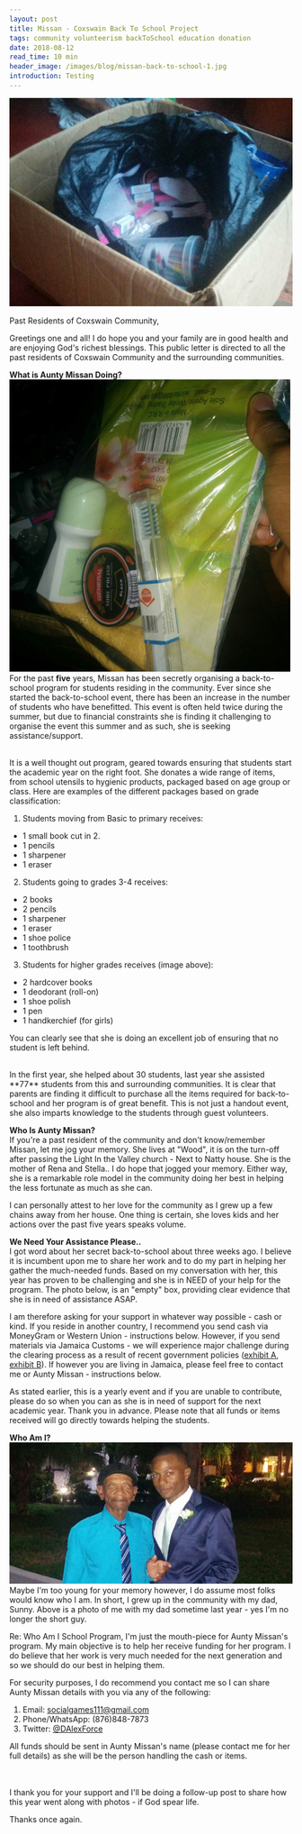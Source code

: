 ```yaml
---
layout: post
title: Missan - Coxswain Back To School Project
tags: community volunteerism backToSchool education donation
date: 2018-08-12
read_time: 10 min
header_image: /images/blog/missan-back-to-school-1.jpg
introduction: Testing
---
```



!["Missan Back To School"](/images/blog/missan-back-to-school-1.jpg "Missan Back To School Package")

Past Residents of Coxswain Community,

Greetings one and all! I do hope you and your family are in good health and are enjoying God's richest blessings. This public letter is directed to all the past residents of Coxswain Community and the surrounding communities.



**What is Aunty Missan Doing?**
!["Package"](/images/blog/missan-back-to-school-2.jpg "Package")
<br/>
For the past **five** years, Missan has been secretly organising a back-to-school program for students residing in the community. Ever since she started the back-to-school event, there has been an increase in the number of students who have benefitted. This event is often held twice during the summer, but due to financial constraints she is finding it challenging to organise the event this summer and as such, she is seeking assistance/support.  

<br/>
It is a well thought out program, geared towards ensuring that students start the academic year on the right foot. She donates a wide range of items, from school utensils to hygienic products, packaged based on age group or class. Here are examples of the different packages based on grade classification:

1. Students moving from Basic to primary receives:

- 1 small book cut in 2.
- 1 pencils
- 1 sharpener
- 1 eraser

2. Students going to grades 3-4 receives:

- 2 books
- 2 pencils
- 1 sharpener
- 1 eraser
- 1 shoe police
- 1 toothbrush

3. Students for higher grades receives (image above):

- 2 hardcover books
- 1 deodorant (roll-on)
- 1 shoe polish
- 1 pen
- 1 handkerchief (for girls)

You can clearly see that she is doing an excellent job of ensuring that no student is left behind.

<br/>
In the first year, she helped about 30 students, last year she assisted **77** students from this and surrounding communities. It is clear that parents are finding it difficult to purchase all the items required for back-to-school and her program is of great benefit. This is not just a handout event, she also imparts knowledge to the students through guest volunteers.

**Who Is Aunty Missan?**
<br/>
If you're a past resident of the community and don't know/remember Missan, let me jog your memory. She lives at "Wood", it is on the turn-off after passing the Light In the Valley church - Next to Natty house. She is the mother of Rena and Stella.. I do hope that jogged your memory. Either way, she is a remarkable role model in the community doing her best in helping the less fortunate as much as she can.

I can personally attest to her love for the community as I grew up a few chains away from her house. One thing is certain, she loves kids and her actions over the past five years speaks volume.



**We Need Your Assistance Please..**
<br/>
I got word about her secret back-to-school about three weeks ago. I believe it is incumbent upon me to share her work and to do my part in helping her gather the much-needed funds. Based on my conversation with her, this year has proven to be challenging and she is in NEED of your help for the program. The photo below, is an "empty" box, providing clear evidence that she is in need of assistance ASAP. 


I am therefore asking for your support in whatever way possible - cash or kind. If you reside in another country, I recommend you send cash via MoneyGram or Western Union - instructions below. However, if you send materials via Jamaica Customs - we will experience major challenge during the clearing process as a result of recent government policies ([exhibit A](http://www.jamaicaobserver.com/business/Customs-duties-in-Jamaica-among-world-s-highest_19222744), [exhibit B](/images/blog/missan-back-to-school-1.jpg)). If however you are living in Jamaica, please feel free to contact me or Aunty Missan - instructions below.

As stated earlier, this is a yearly event and if you are unable to contribute, please do so when you can as she is in need of support for the next academic year. Thank you in advance. Please note that all funds or items received will go directly towards helping the students.

**Who Am I?**
<br/>
!["Who Am I"](/images/blog/missan-back-to-school-3.jpg)
Maybe I'm too young for your memory however, I do assume most folks would know who I am. In short, I grew up in the community with my dad, Sunny. Above is a photo of me with my dad sometime last year - yes I'm no longer the short guy.

Re: Who Am I School Program, I'm just the mouth-piece for Aunty Missan's program. My main objective is to help her receive funding for her program. I do believe that her work is very much needed for the next generation and so we should do our best in helping them. 

For security purposes, I do recommend you contact me so I can share Aunty Missan details with you via any of the following:

1. Email: socialgames111@gmail.com
2. Phone/WhatsApp: (876)848-7873
3. Twitter: [@DAlexForce](https://twitter.com/DAlexForce)

All funds should be sent in Aunty Missan's name (please contact me for her full details) as she will be the person handling the cash or items.

<br/>
<br/>
I thank you for your support and I'll be doing a follow-up post to share how this year went along with photos - if God spear life.


Thanks once again.
